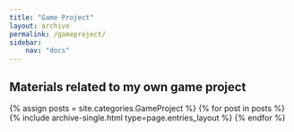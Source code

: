 ```yaml
---
title: "Game Project"
layout: archive
permalink: /gameproject/
sidebar:
    nav: "docs"
---
```


## Materials related to my own game project

{% assign posts = site.categories.GameProject %}
{% for post in posts %} {% include archive-single.html type=page.entries_layout %} {% endfor %}